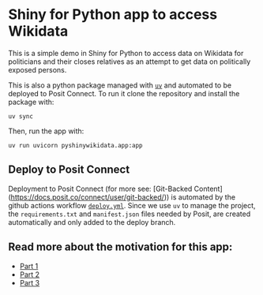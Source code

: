 # Shiny for Python app to access Wikidata

This is a simple demo in Shiny for Python to access data on Wikidata for politicians and their closes relatives as an attempt to get data on politically exposed persons.

This is also a python package managed with [`uv`](https://docs.astral.sh/uv) and automated to be deployed to Posit Connect. To run it clone the repository and install the package with:

```
uv sync
```

Then, run the app with:

```
uv run uvicorn pyshinywikidata.app:app
```

## Deploy to Posit Connect

Deployment to Posit Connect (for more see: [Git-Backed Content] (https://docs.posit.co/connect/user/git-backed/)) is automated by the github actions workflow [`deploy.yml`](.github/workflows/deploy.yml).
Since we use `uv` to manage the project, the `requirements.txt` and `manifest.json` files needed by Posit,
are created automatically and only added to the deploy branch.

## Read more about the motivation for this app:
- [Part 1](https://discindo.org/post/using-wikidata-to-draw-networks-of-politically-exposed-persons-1/)
- [Part 2](https://discindo.org/post/using-wikidata-to-draw-networks-of-politically-exposed-persons-2/)
- [Part 3](https://discindo.org/post/using-uv-to-manage-environment-for-a-python-shiny-app-and-set-up-a-workflow-to-publish-it-to-posit-connect/)
